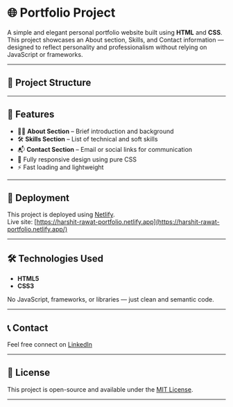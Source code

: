 # 🌐 Portfolio Project

A simple and elegant personal portfolio website built using **HTML** and **CSS**. This project showcases an About section, Skills, and Contact information — designed to reflect personality and professionalism without relying on JavaScript or frameworks.

---

## 📁 Project Structure

---

## 📌 Features

- 🧑‍💼 **About Section** – Brief introduction and background
- 🛠️ **Skills Section** – List of technical and soft skills
- 📬 **Contact Section** – Email or social links for communication
- 🎨 Fully responsive design using pure CSS
- ⚡ Fast loading and lightweight

---

## 🚀 Deployment

This project is deployed using [Netlify](https://www.netlify.com/).  
Live site: [https://harshit-rawat-portfolio.netlify.app](https://harshit-rawat-portfolio.netlify.app/)   

---

## 🛠️ Technologies Used

- **HTML5**
- **CSS3**

No JavaScript, frameworks, or libraries — just clean and semantic code.

---

## 📞 Contact

Feel free connect on [LinkedIn](https://www.linkedin.com/in/harshit-rawat-490a21293/)  

---

## 📄 License

This project is open-source and available under the [MIT License](LICENSE).

---
